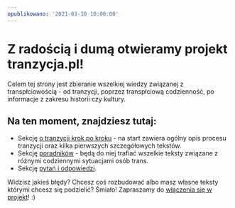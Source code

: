 ```yaml
---
opublikowano: '2021-03-10 10:00:00'
---
```

# Z radością i dumą otwieramy projekt tranzycja.pl!

Celem tej strony jest zbieranie wszelkiej wiedzy związanej z transpłciowością - od tranzycji, poprzez transpłciową codzienność, po informacje z zakresu historii czy kultury.

## Na ten moment, znajdziesz tutaj:

* Sekcję [o tranzycji krok po kroku](/krok-po-kroku) - na start zawiera ogólny opis procesu tranzycji oraz kilka pierwszych szczegółowych tekstów.
* Sekcję [poradników](/publikacje) - będą do niej trafiać wszelkie teksty związane z różnymi codziennymi sytuacjami osób trans.
* Sekcję [pytań i odpowiedzi](/#faq).

Widzisz jakieś błędy? Chcesz coś rozbudować albo masz własne teksty którymi chcesz się podzielić? Śmiało! Zapraszamy do [włączenia się w projekt](/strony/wsparcie-projektu)! :)
